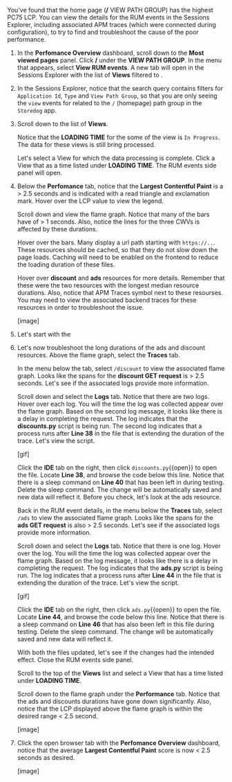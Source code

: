 You've found that the home page (**/** VIEW PATH GROUP) has the highest PC75 LCP. You can view the details for the RUM events in the Sessions Explorer, including associated APM traces (which were connected during configuration), to try to find and troubleshoot the cause of the poor performance.  

1. In the **Perfomance Overview** dashboard, scroll down to the **Most viewed pages** panel. Click **/** under the **VIEW PATH GROUP**. In the menu that appears, select **View RUM events**. A new tab will open in the Sessions Explorer with the list of **Views** filtered to .

2. In the Sessions Explorer, notice that the search query contains filters for `Application Id`, `Type` and `View Path Group`, so that you are only seeing the  `view` events for related to the `/` (homepage) path group in the `Storedog` app. 

3. Scroll down to the list of **Views**. 

    Notice that the **LOADING TIME** for the some of the view is `In Progress`. The data for these views is still bring processed.

    Let's select a View for which the data processing is complete. Click a View that as a time listed under **LOADING TIME**. The RUM events side panel will open.

4. Below the **Perfomance** tab, notice that the **Largest Contentful Paint** is a > 2.5 seconds and is indicated with a read triangle and exclamation mark. Hover over the LCP value to view the legend. 

    Scroll down and view the flame graph. Notice that many of the bars have of > 1 seconds. Also, notice the lines for the three CWVs is affected by these durations.
    
    Hover over the bars. Many display a url path starting with `https://..`. These resources should be cached, so that they do not slow down the page loads. Caching will need to be enabled on the frontend to reduce the loading duration of these files.  
    
    Hover over **discount** and **ads** resources for more details. Remember that these were the two resources with the longest median resource durations. Also, notice that APM Traces symbol next to these resourses. You may need to view the associated backend traces for these resources in order to troubleshoot the issue.

    [image]

5. Let's start with the 

6. Let's now troubleshoot the long durations of the ads and discount resources. Above the flame graph, select the **Traces** tab.  

    In the menu below the tab, select `/discount` to view the associated flame graph. Looks like the spans for the **discount GET request** is > 2.5 seconds. Let's see if the associated logs provide more information.

    Scroll down and select the **Logs** tab. Notice that there are two logs. Hover over each log. You will the time the log was collected appear over the flame graph. Based on the second log message, it looks like there is a delay in completing the request. The log indicates that the **discounts.py** script is being run. The second log indicates that a process runs after **Line 38** in the file that is extending the duration of the trace. Let's view the script.

    [gif] 

    Click the **IDE** tab on the right, then click `discounts.py`{{open}} to open the file. Locate **Line 38**, and browse the code below this line. Notice that there is a sleep command on **Line 40** that has been left in during testing. Delete the sleep command. The change will be automatically saved and new data will reflect it. Before you check, let's look at the ads resource.

    Back in the RUM event details, in the menu below the **Traces** tab, select `/ads` to view the associated flame graph. Looks like the spans for the **ads GET request** is also > 2.5 seconds. Let's see if the associated logs provide more information.

    Scroll down and select the **Logs** tab. Notice that there is one log. Hover over the log. You will the time the log was collected appear over the flame graph. Based on the log message, it looks like there is a delay in completing the request. The log indicates that the **ads.py** script is being run. The log indicates that a process runs after **Line 44** in the file that is extending the duration of the trace. Let's view the script.

    [gif] 

    Click the **IDE** tab on the right, then click `ads.py`{{open}} to open the file. Locate **Line 44**, and browse the code below this line. Notice that there is a sleep command on **Line 46** that has also been left in this file during testing. Delete the sleep command. The change will be automatically saved and new data will reflect it.

    With both the files updated, let's see if the changes had the intended effect. Close the RUM events side panel.

    Scroll to the top of the **Views** list and select a View that has a time listed under **LOADING TIME**. 
    
    Scroll down to the flame graph under the **Performance** tab. Notice that the ads and discounts durations have gone down significantly. Also, notice that the LCP displayed above the flame graph is within the desired range < 2.5 second.

    [image]

6. Click the open browser tab with the **Perfomance Overview** dashboard, notice that the average **Largest Contentful Paint** score is now < 2.5 seconds as desired.

    [image]
